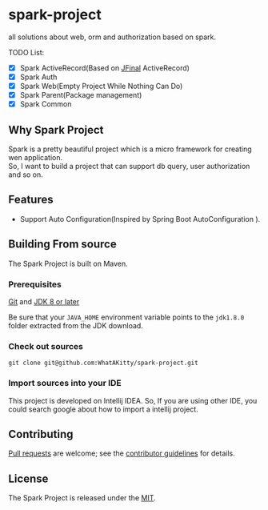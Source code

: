 # spark-project
all solutions about web, orm and authorization based on spark.

TODO List:  
- [x] Spark ActiveRecord(Based on [JFinal](https://github.com/jfinal/jfinal) ActiveRecord)
- [x] Spark Auth
- [x] Spark Web(Empty Project While Nothing Can Do)
- [x] Spark Parent(Package management)
- [x] Spark Common

## Why Spark Project
Spark is a pretty beautiful project which is a micro framework for creating wen application.  
So, I want to build a project that can support db query, user authorization and so on.

## Features
* Support Auto Configuration(Inspired by Spring Boot AutoConfiguration ).

## Building From source
The Spark Project is built on Maven.

### Prerequisites
[Git][] and [JDK 8 or later][JDK8 build]

Be sure that your `JAVA_HOME` environment variable points to the `jdk1.8.0` folder
extracted from the JDK download.

### Check out sources
`git clone git@github.com:WhatAKitty/spark-project.git`

### Import sources into your IDE
This project is developed on Intellij IDEA. So, If you are using other IDE, you could search google about how to import a intellij project.

## Contributing
[Pull requests][] are welcome; see the [contributor guidelines][] for details.

## License
The Spark Project is released under the [MIT][].

[Git]: http://help.github.com/set-up-git-redirect
[JDK8 build]: http://www.oracle.com/technetwork/java/javase/downloads
[Pull requests]: https://help.github.com/categories/collaborating-on-projects-using-issues-and-pull-requests/
[contributor guidelines]: https://github.com/WhatAKitty/spark-project
[MIT]: https://github.com/WhatAKitty/spark-project/blob/master/LICENSE
